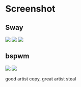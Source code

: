 # Screenshot
## Sway
![](https://i.imgur.com/GWXyUsG.png)
![](https://i.imgur.com/BuOUJwW.png)
![](https://i.imgur.com/dKcArss.png)

## bspwm
![](https://i.imgur.com/BqQHMd4.png)
![](https://i.imgur.com/OPAmLjp.png)



good artist copy, great artist steal
